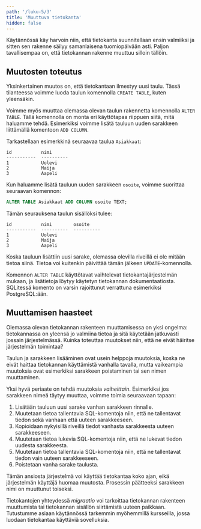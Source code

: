 ```yaml
---
path: '/luku-5/3'
title: 'Muuttuva tietokanta'
hidden: false
---
```


Käytännössä käy harvoin niin,
että tietokanta suunnitellaan ensin valmiiksi ja
sitten sen rakenne säilyy samanlaisena tuomiopäivään asti.
Paljon tavallisempaa on,
että tietokannan rakenne muuttuu silloin tällöin.

## Muutosten toteutus

Yksinkertainen muutos on, että tietokantaan ilmestyy
uusi taulu.
Tässä tilanteessa voimme luoda taulun komennolla
`CREATE TABLE`, kuten yleensäkin.

Voimme myös muuttaa olemassa olevan taulun rakennetta
komennolla `ALTER TABLE`.
Tällä komennolla on monta eri käyttötapaa
riippuen siitä, mitä haluamme tehdä.
Esimerkiksi voimme lisätä tauluun uuden sarakkeen
liittämällä komentoon `ADD COLUMN`.

Tarkastellaan esimerkkinä seuraavaa taulua `Asiakkaat`:

```x
id           nimi
-----------  ----------
1            Uolevi
2            Maija
3            Aapeli
```

Kun haluamme lisätä tauluun uuden sarakkeen `osoite`,
voimme suorittaa seuraavan komennon:

```sql
ALTER TABLE Asiakkaat ADD COLUMN osoite TEXT;
```

Tämän seurauksena taulun sisällöksi tulee:

```x
id           nimi        osoite
-----------  ----------  ----------
1            Uolevi
2            Maija
3            Aapeli
```

Koska tauluun lisättiin uusi sarake,
olemassa olevilla riveillä ei ole mitään tietoa siinä.
Tietoa voi kuitenkin päivittää tämän jälkeen
`UPDATE`-komennolla.

Komennon `ALTER TABLE` käyttötavat vaihtelevat
tietokantajärjestelmän mukaan, ja lisätietoja löytyy
käytetyn tietokannan dokumentaatiosta.
SQLitessä komento on varsin rajoittunut verrattuna
esimerkiksi PostgreSQL:ään.

## Muuttamisen haasteet

Olemassa olevan tietokannan rakenteen
muuttamisessa on yksi ongelma:
tietokannassa on yleensä jo valmiina tietoa ja sitä
käytetään jatkuvasti jossain järjestelmässä.
Kuinka toteuttaa muutokset niin,
että ne eivät häiritse järjestelmän toimintaa?

Taulun ja sarakkeen lisääminen ovat usein
helppoja muutoksia, koska ne eivät haittaa
tietokannan käyttämistä vanhalla tavalla,
mutta vaikeampia muutoksia ovat esimerkiksi
sarakkeen poistaminen tai sen nimen muuttaminen.

Yksi hyvä periaate on tehdä muutoksia _vaiheittain_.
Esimerkiksi jos sarakkeen nimeä täytyy muuttaa,
voimme toimia seuraavaan tapaan:

1. Lisätään tauluun uusi sarake vanhan sarakkeen rinnalle.
2. Muutetaan tietoa tallentavia SQL-komentoja niin,
   että ne tallentavat tiedon sekä vanhaan että uuteen sarakkeeseen.
3. Kopioidaan nykyisillä riveillä tiedot vanhasta sarakkeesta
   uuteen sarakkeeseen.
4. Muutetaan tietoa lukevia SQL-komentoja niin,
   että ne lukevat tiedon uudesta sarakkeesta.
5. Muutetaan tietoa tallentavia SQL-komentoja niin,
   että ne tallentavat tiedon vain uuteen sarakkeeseen.
6. Poistetaan vanha sarake taulusta.

Tämän ansiosta järjestelmä voi käyttää tietokantaa koko ajan,
eikä järjestelmän käyttäjä huomaa muutosta.
Prosessin päätteeksi sarakkeen nimi on muuttunut toiseksi.

<text-box variant='hint' name='Migraatio'>

Tietokantojen yhteydessä _migraatio_ voi tarkoittaa
tietokannan rakenteen muuttumista tai tietokannan
sisällön siirtämistä uuteen paikkaan.
Tutustumme asiaan käytännössä tarkemmin myöhemmillä kursseilla,
jossa luodaan tietokantaa käyttäviä sovelluksia.

</text-box>


